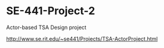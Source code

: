 SE-441-Project-2
================

Actor-based TSA Design project

http://www.se.rit.edu/~se441/Projects/TSA-ActorProject.html
